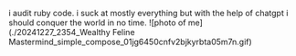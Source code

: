 i audit ruby code. i suck at mostly everything but with the help of chatgpt i should conquer the world in no time.
![photo of me](./20241227_2354_Wealthy Feline Mastermind_simple_compose_01jg6450cnfv2bjkyrbta05m7n.gif)
